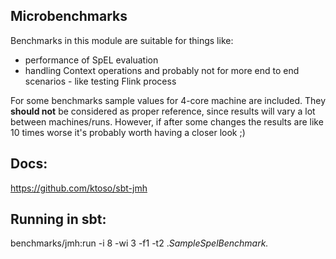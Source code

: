 Microbenchmarks
---------------
Benchmarks in this module are suitable for things like:
- performance of SpEL evaluation
- handling Context operations
and probably not for more end to end scenarios - like testing Flink process

For some benchmarks sample values for 4-core machine are included. They **should not** be considered
as proper reference, since results will vary a lot between machines/runs. However, if after some changes
the results are like 10 times worse it's probably worth having a closer look ;)


Docs:
-----
https://github.com/ktoso/sbt-jmh

Running in sbt:
---------------
benchmarks/jmh:run -i 8 -wi 3 -f1 -t2 .*SampleSpelBenchmark.*

